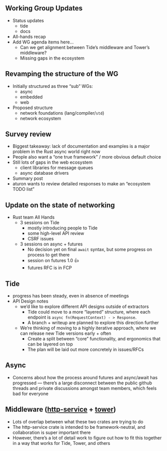 ## Working Group Updates
  - Status updates
    - tide
    - docs
  - All-hands recap
  - Add WG agenda items here…
    - Can we get alignment between Tide’s middleware and Tower’s middleware? 
    - Missing gaps in the ecosystem

## Revamping the structure of the WG

- Initially structured as three “sub” WGs:
  - async
  - embedded
  - web
- Proposed structure
  - network foundations (lang/compiler/`std`)
  - network ecosystem

## Survey review

- Biggest takeaway: lack of documentation and examples is a major problem in the Rust async world right now
- People also want a “one true framework” / more obvious default choice
- Still lots of gaps in the web ecosystem
  - client libraries for message queues
  - async database drivers
- Summary post
- aturon wants to review detailed responses to make an “ecosystem TODO list”

## Update on the state of networking

- Rust team All Hands
  - 3 sessions on Tide
    - mostly introducing people to Tide
    - some high-level API review
    - CSRF issues
  - 3 sessions on async + futures
    - No decision  yet  on final `await` syntax, but some progress on process to get there
    - session on futures 1.0 👍 
    - futures RFC is in FCP

## Tide

- progress has been steady, even in absence of meetings
- API Design notes
  - we’d like to explore different API designs outside of extractors
    - Tide could move to a more “layered” structure, where each endpoint is `async fn(RequestContext) - > Response`.
    - A branch + writeup are planned to explore this direction further
  - We’re thinking of moving to a highly iterative approach, where we can release new Tide versions early + often
    - Create a split between “core” functionality, and ergonomics that can be layered on top
    - The plan will be laid out more concretely in issues/RFCs

## Async

- Concerns about how the process around futures and async/await has progressed —  there’s a large disconnect between the public github threads and private discussions amongst team members, which feels bad for everyone

## Middleware ([http-service](https://docs.rs/http-service/0.1.1/http_service/) + [tower](https://docs.rs/tower/0.0.1/tower/))

- Lots of overlap between what these two crates are trying to do
- The http-service crate is intended to be framework-neutral, and collaboration is super important there
- However, there’s a lot of detail work to figure out how to fit this together in a way that works for Tide, Tower, and others